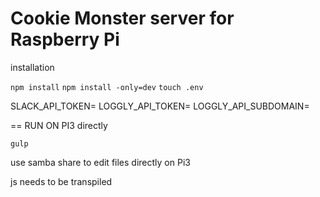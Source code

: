Cookie Monster server for Raspberry Pi
======================================

installation

  `npm install`
  `npm install -only=dev`
  `touch .env`


  SLACK_API_TOKEN=
  LOGGLY_API_TOKEN=
  LOGGLY_API_SUBDOMAIN=


== RUN ON PI3 directly

  `gulp`

use samba share to edit files directly on Pi3

  js needs to be transpiled
